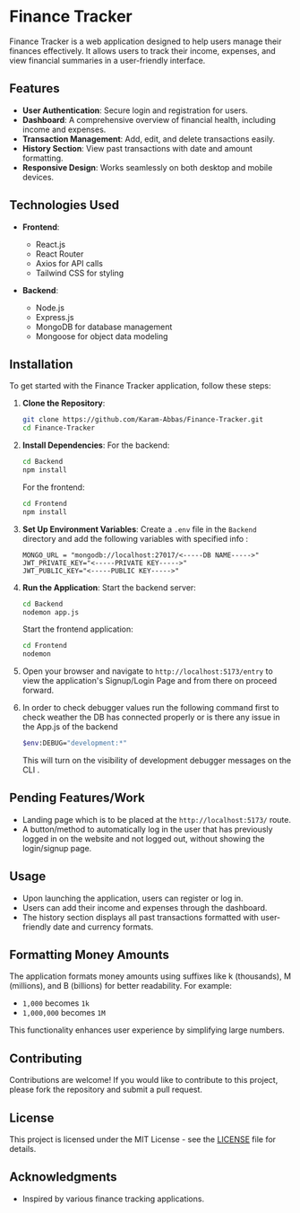 
# Finance Tracker

Finance Tracker is a web application designed to help users manage their finances effectively. It allows users to track their income, expenses, and view financial summaries in a user-friendly interface.

## Features

- **User Authentication**: Secure login and registration for users.
- **Dashboard**: A comprehensive overview of financial health, including income and expenses.
- **Transaction Management**: Add, edit, and delete transactions easily.
- **History Section**: View past transactions with date and amount formatting.
- **Responsive Design**: Works seamlessly on both desktop and mobile devices.

## Technologies Used

- **Frontend**: 
  - React.js
  - React Router
  - Axios for API calls
  - Tailwind CSS for styling

- **Backend**:
  - Node.js
  - Express.js
  - MongoDB for database management
  - Mongoose for object data modeling

## Installation

To get started with the Finance Tracker application, follow these steps:

1. **Clone the Repository**:
   ```bash
   git clone https://github.com/Karam-Abbas/Finance-Tracker.git
   cd Finance-Tracker
   ```

2. **Install Dependencies**:
   For the backend:
   ```bash
   cd Backend
   npm install
   ```

   For the frontend:
   ```bash
   cd Frontend
   npm install
   ```

3. **Set Up Environment Variables**:
   Create a `.env` file in the `Backend` directory and add the following variables with specified info :
   ```
   MONGO_URL = "mongodb://localhost:27017/<-----DB NAME----->"
   JWT_PRIVATE_KEY="<-----PRIVATE KEY----->"
   JWT_PUBLIC_KEY="<-----PUBLIC KEY----->"
   ```
   
5. **Run the Application**:
   Start the backend server:
   ```bash
   cd Backend
   nodemon app.js
   ```

   Start the frontend application:
   ```bash
   cd Frontend
   nodemon
   ```

6. Open your browser and navigate to `http://localhost:5173/entry` to view the application's Signup/Login Page and from there on proceed forward.
   
7. In order to check debugger values run the following command first to check weather the DB has connected properly or is there any issue in the App.js of the backend
   ```bash
   $env:DEBUG="development:*"
   ```
   This will turn on the visibility of development debugger messages on the CLI .
   
## Pending Features/Work

- Landing page which is to be placed at the `http://localhost:5173/` route.
- A button/method to automatically log in the user that has previously logged in on the website and not logged out, without showing the login/signup page.

## Usage

- Upon launching the application, users can register or log in.
- Users can add their income and expenses through the dashboard.
- The history section displays all past transactions formatted with user-friendly date and currency formats.

## Formatting Money Amounts

The application formats money amounts using suffixes like k (thousands), M (millions), and B (billions) for better readability. For example:
- `1,000` becomes `1k`
- `1,000,000` becomes `1M`
  
This functionality enhances user experience by simplifying large numbers.

## Contributing

Contributions are welcome! If you would like to contribute to this project, please fork the repository and submit a pull request.

## License

This project is licensed under the MIT License - see the [LICENSE](LICENSE) file for details.

## Acknowledgments

- Inspired by various finance tracking applications.

